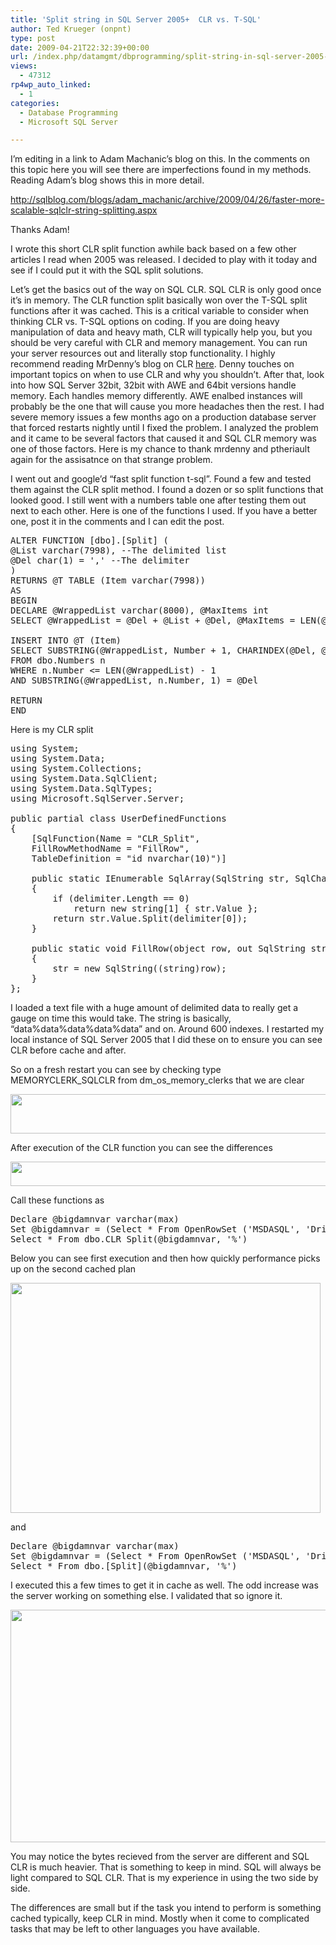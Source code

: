 ```yaml
---
title: 'Split string in SQL Server 2005+  CLR vs. T-SQL'
author: Ted Krueger (onpnt)
type: post
date: 2009-04-21T22:32:39+00:00
url: /index.php/datamgmt/dbprogramming/split-string-in-sql-server-2005-clr-vs-t/
views:
  - 47312
rp4wp_auto_linked:
  - 1
categories:
  - Database Programming
  - Microsoft SQL Server

---
```

I&#8217;m editing in a link to Adam Machanic&#8217;s blog on this. In the comments on this topic here you will see there are imperfections found in my methods. Reading Adam&#8217;s blog shows this in more detail.
  
http://sqlblog.com/blogs/adam_machanic/archive/2009/04/26/faster-more-scalable-sqlclr-string-splitting.aspx 

Thanks Adam!

I wrote this short CLR split function awhile back based on a few other articles I read when 2005 was released. I decided to play with it today and see if I could put it with the SQL split solutions. 

Let&#8217;s get the basics out of the way on SQL CLR. SQL CLR is only good once it&#8217;s in memory. The CLR function split basically won over the T-SQL split functions after it was cached. This is a critical variable to consider when thinking CLR vs. T-SQL options on coding. If you are doing heavy manipulation of data and heavy math, CLR will typically help you, but you should be very careful with CLR and memory management. You can run your server resources out and literally stop functionality. I highly recommend reading MrDenny&#8217;s blog on CLR [here][1]. Denny touches on important topics on when to use CLR and why you shouldn&#8217;t. After that, look into how SQL Server 32bit, 32bit with AWE and 64bit versions handle memory. Each handles memory differently. AWE enalbed instances will probably be the one that will cause you more headaches then the rest. I had severe memory issues a few months ago on a production database server that forced restarts nightly until I fixed the problem. I analyzed the problem and it came to be several factors that caused it and SQL CLR memory was one of those factors. Here is my chance to thank mrdenny and ptheriault again for the assisatnce on that strange problem.

I went out and google&#8217;d &#8220;fast split function t-sql&#8221;. Found a few and tested them against the CLR split method. I found a dozen or so split functions that looked good. I still went with a numbers table one after testing them out next to each other. Here is one of the functions I used. If you have a better one, post it in the comments and I can edit the post. 

<pre>ALTER FUNCTION [dbo].[Split] ( 
@List varchar(7998), --The delimited list 
@Del char(1) = ',' --The delimiter 
) 
RETURNS @T TABLE (Item varchar(7998)) 
AS 
BEGIN 
DECLARE @WrappedList varchar(8000), @MaxItems int 
SELECT @WrappedList = @Del + @List + @Del, @MaxItems = LEN(@List) 

INSERT INTO @T (Item) 
SELECT SUBSTRING(@WrappedList, Number + 1, CHARINDEX(@Del, @WrappedList, Number + 1) - Number - 1) 
FROM dbo.Numbers n 
WHERE n.Number &lt;= LEN(@WrappedList) - 1 
AND SUBSTRING(@WrappedList, n.Number, 1) = @Del 

RETURN 
END</pre>

Here is my CLR split

<pre>using System;
using System.Data;
using System.Collections;
using System.Data.SqlClient;
using System.Data.SqlTypes;
using Microsoft.SqlServer.Server;

public partial class UserDefinedFunctions
{
    [SqlFunction(Name = "CLR_Split",
    FillRowMethodName = "FillRow", 
    TableDefinition = "id nvarchar(10)")]

    public static IEnumerable SqlArray(SqlString str, SqlChars delimiter)
    {
        if (delimiter.Length == 0)
            return new string[1] { str.Value };
        return str.Value.Split(delimiter[0]);
    }

    public static void FillRow(object row, out SqlString str)
    {
        str = new SqlString((string)row);
    }
};</pre>

I loaded a text file with a huge amount of delimited data to really get a gauge on time this would take. The string is basically, &#8220;data%data%data%data%data&#8221; and on. Around 600 indexes. I restarted my local instance of SQL Server 2005 that I did these on to ensure you can see CLR before cache and after. 

So on a fresh restart you can see by checking type MEMORYCLERK\_SQLCLR from dm\_os\_memory\_clerks that we are clear

<div class="image_block">
  <img src="/wp-content/uploads/blogs/DataMgmt//clr_clerk_1.gif" alt="" title="" width="1439" height="63" />
</div>

After execution of the CLR function you can see the differences

<div class="image_block">
  <img src="/wp-content/uploads/blogs/DataMgmt//clr_clerk_2.gif" alt="" title="" width="1187" height="39" />
</div>

Call these functions as

<pre>Declare @bigdamnvar varchar(max)
Set @bigdamnvar = (Select * From OpenRowSet ('MSDASQL', 'Driver={Microsoft Text Driver (*.txt; *.csv)};DBQ=C:', 'SELECT * from Data.txt'))
Select * From dbo.CLR_Split(@bigdamnvar, '%')</pre>

Below you can see first execution and then how quickly performance picks up on the second cached plan

<div class="image_block">
  <img src="/wp-content/uploads/blogs/DataMgmt//split_clr.gif" alt="" title="" width="496" height="368" />
</div>

and

<pre>Declare @bigdamnvar varchar(max)
Set @bigdamnvar = (Select * From OpenRowSet ('MSDASQL', 'Driver={Microsoft Text Driver (*.txt; *.csv)};DBQ=C:', 'SELECT * from Data.txt'))
Select * From dbo.[Split](@bigdamnvar, '%')</pre>

I executed this a few times to get it in cache as well. The odd increase was the server working on something else. I validated that so ignore it.

<div class="image_block">
  <img src="/wp-content/uploads/blogs/DataMgmt//split_tsql.gif" alt="" title="" width="769" height="372" />
</div>

You may notice the bytes recieved from the server are different and SQL CLR is much heavier. That is something to keep in mind. SQL will always be light compared to SQL CLR. That is my experience in using the two side by side.

The differences are small but if the task you intend to perform is something cached typically, keep CLR in mind. Mostly when it come to complicated tasks that may be left to other languages you have available.

 [1]: http://itknowledgeexchange.techtarget.com/sql-server/sql-clr-the-what-when-why-and-how/